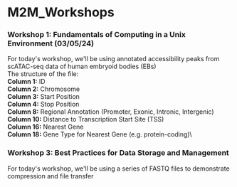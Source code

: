 # M2M_Workshops

### Workshop 1: Fundamentals of Computing in a Unix Environment (03/05/24)
For today's workshop, we'll be using annotated accessibility peaks from scATAC-seq data of human embryoid bodies (EBs)\
The structure of the file:\
**Column 1:** ID\
**Column 2:** Chromosome\
**Column 3:** Start Position\
**Column 4:** Stop Position\
**Column 8:** Regional Annotation (Promoter, Exonic, Intronic, Intergenic)\
**Column 10:** Distance to Transcription Start Site (TSS)\
**Column 16:** Nearest Gene\
**Column 18:** Gene Type for Nearest Gene (e.g. protein-coding)\


### Workshop 3: Best Practices for Data Storage and Management
For today's workshop, we'll be using a series of FASTQ files to demonstrate compression and file transfer
